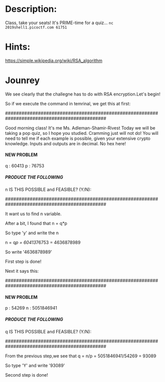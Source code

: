 # Description:
Class, take your seats! It's PRIME-time for a quiz... <code>nc 2019shell1.picoctf.com 61751</code>

# Hints:
https://simple.wikipedia.org/wiki/RSA_algorithm

# Jounrey

We see clearly that the challegne has to do with RSA encryption.Let's begin!

So if we execute the command in temrinal, we get this at first:

#############################################################################################

Good morning class! It's me Ms. Adleman-Shamir-Rivest
Today we will be taking a pop quiz, so I hope you studied. Cramming just will not do!
You will need to tell me if each example is possible, given your extensive crypto knowledge.
Inputs and outputs are in decimal. No hex here!
#### NEW PROBLEM ####
q : 60413
p : 76753
##### PRODUCE THE FOLLOWING ####
n
IS THIS POSSIBLE and FEASIBLE? (Y/N):

#############################################################################################

It want us to find n variable.

After a bit, I found that n = q*p

So type 'y' and write the n

n = q*p = 60413*76753 = 4636878989

So write '4636878989'

First step is done!

Next it says this:

#############################################################################################

#### NEW PROBLEM ####
p : 54269
n : 5051846941
##### PRODUCE THE FOLLOWING ####
q
IS THIS POSSIBLE and FEASIBLE? (Y/N):

#############################################################################################

From the previous step,we see that q = n/p = 5051846941/54269 = 93089

So type 'Y' and write '93089'

Second step is done!
